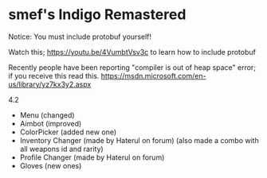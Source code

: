 # smef's Indigo Remastered
Notice: You must include protobuf yourself!

Watch this; https://youtu.be/4VumbtVsv3c to learn how to include protobuf

Recently people have been reporting "compiler is out of heap space" error; if you receive this read this. https://msdn.microsoft.com/en-us/library/yz7kx3y2.aspx

4.2
+ Menu (changed)
+ Aimbot (improved)
+ ColorPicker (added new one)
+ Inventory Changer (made by Haterul on forum) (also made a combo with all weapons id and rarity)
+ Profile Changer (made by Haterul on forum)
+ Gloves (new ones)
